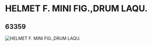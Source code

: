 # HELMET F. MINI FIG.,DRUM LAQU.
## 63359
![HELMET F. MINI FIG.,DRUM LAQU.](https://lc-www-live-s.legocdn.com/media/bricks/5/2/4528859.jpg)